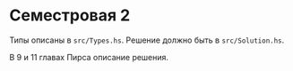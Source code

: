 # Семестровая 2

Типы описаны в `src/Types.hs`. Решение должно быть в `src/Solution.hs`.

В 9 и 11 главах Пирса описание решения.

